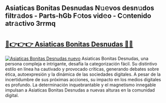 ## Asiaticas Bonitas Desnudas N𝚞𝚎vos desn𝚞dos filtr𝚊dos - Parts-hGb F𝚘tos vid𝚎o - C𝚘ntenido atr𝚊ctivo 3rrmq

# <h2><a href="http://mb6qipm.tromn.icu/?c=Asiaticas+Bonitas+Desnudas">🔗👉👉👉 Asiaticas Bonitas Desnudas 🔗🔗</a></h2>

[![Asiaticas Bonitas Desnudas nuevo](https://i.imgur.com/pEAQMta.gif)](http://mb6qipm.tromn.icu/?c=Asiaticas+Bonitas+Desnudas)
Asiaticas Bonitas Desnudas, una persona compleja e intrigante, desafía la categorización fácil. Su distintivo estilo en línea ha cautivado y provocado críticas, generando debates sobre ética, autoexpresión y la dinámica de las sociedades digitales. A pesar de la incertidumbre de sus próximas acciones, su impacto en los medios digitales es profundo. La determinación inquebrantable y el magnetismo innegable impulsan a Asiaticas Bonitas Desnudas a nuevas alturas en la comunidad digital.
